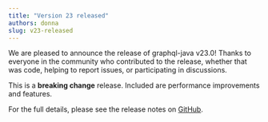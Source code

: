 ```yaml
---
title: "Version 23 released"
authors: donna
slug: v23-released
---
```


We are pleased to announce the release of graphql-java v23.0! Thanks to everyone in the community who contributed to the release, whether that was code, helping to report issues, or participating in discussions.

This is a **breaking change** release. Included are performance improvements and features.

For the full details, please see the release notes on [GitHub](https://github.com/graphql-java/graphql-java/releases/tag/v23.0).
